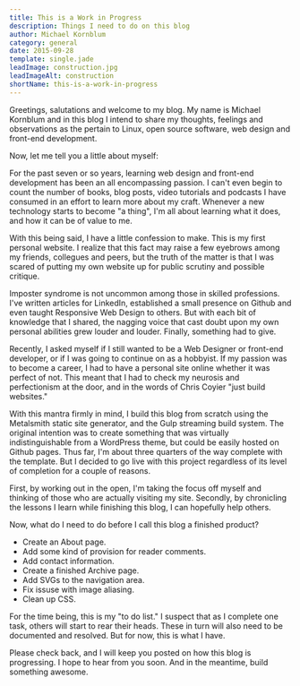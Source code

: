 ```yaml
---
title: This is a Work in Progress
description: Things I need to do on this blog
author: Michael Kornblum
category: general
date: 2015-09-28
template: single.jade
leadImage: construction.jpg
leadImageAlt: construction
shortName: this-is-a-work-in-progress
---
```


Greetings, salutations and welcome to my blog. My name is Michael Kornblum and in this blog I intend to share my thoughts, feelings and observations as the pertain to Linux, open source software, web design and front-end development.

Now, let me tell you a little about myself:

For the past seven or so years, learning web design and front-end development has been an all encompassing passion. I can't even begin to count the number of books, blog posts, video tutorials and podcasts I have consumed in an effort to learn more about my craft. Whenever a new technology starts to become "a thing", I'm all about learning what it does, and how it can be of value to me.

With this being said, I have a little confession to make. This is my first personal website. I realize that this fact may raise a few eyebrows among my friends, collegues and peers, but the truth of the matter is that I was scared of putting my own website up for public scrutiny and possible critique.

Imposter syndrome is not uncommon among those in skilled professions. I've written articles for LinkedIn, established a small presence on Github and even taught Responsive Web Design to others. But with each bit of knowledge that I shared, the nagging voice that cast doubt upon my own personal abilities grew louder and louder. Finally, something had to give.

Recently, I asked myself if I still wanted to be a Web Designer or front-end developer, or if I was going to continue on as a hobbyist. If my passion was to become a career, I had to have a personal site online whether it was perfect of not. This meant that I had to check my neurosis and perfectionism at the door, and in the words of Chris Coyier "just build websites."

With this mantra firmly in mind, I build this blog from scratch using the Metalsmith static site generator, and the Gulp streaming build system. The original intention was to create something that was virtually indistinguishable from a WordPress theme, but could be easily hosted on Github pages. Thus far, I'm about three quarters of the way complete with the template. But I decided to go live with this project regardless of its level of completion for a couple of reasons.

First, by working out in the open, I'm taking the focus off myself and thinking of those who are actually visiting my site. Secondly, by chronicling the lessons I learn while finishing this blog, I can hopefully help others.

Now, what do I need to do before I call this blog a finished product?

- Create an About page.
- Add some kind of provision for reader comments.
- Add contact information.
- Create a finished Archive page.
- Add SVGs to the navigation area.
- Fix issuse with image aliasing.
- Clean up CSS.

For the time being, this is my "to do list." I suspect that as I complete one task, others will start to rear their heads. These in turn will also need to be documented and resolved. But for now, this is what I have.

Please check back, and I will keep you posted on how this blog is progressing. I hope to hear from you soon. And in the meantime, build something awesome.
